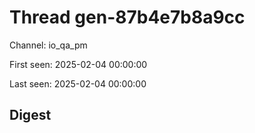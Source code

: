# Thread gen-87b4e7b8a9cc
Channel: io_qa_pm

First seen: 2025-02-04 00:00:00

Last seen: 2025-02-04 00:00:00

## Digest


